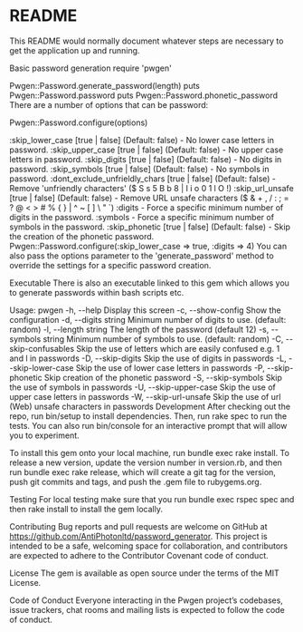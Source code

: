# README

This README would normally document whatever steps are necessary to get the
application up and running.

Basic password generation
  require 'pwgen'

  Pwgen::Password.generate_password(length)
  puts Pwgen::Password.password
  puts Pwgen::Password.phonetic_password
There are a number of options that can be password:

  Pwgen::Password.configure(options)

:skip_lower_case [true | false] (Default: false) - No lower case letters in password.
:skip_upper_case [true | false] (Default: false) - No upper case letters in password.
:skip_digits [true | false] (Default: false) - No digits in password.
:skip_symbols [true | false] (Default: false) - No symbols in password.
:dont_exclude_unfrieldly_chars [true | false] (Default: false) - Remove 'unfriendly characters' ($ S s 5 B b 8 | I i o 0 1 l O !)
:skip_url_unsafe [true | false] (Default: false) - Remove URL unsafe characters ($ & + , / : ; = ? @ < > # % { } | ^ ~ [ ] \ " `)
:digits - Force a specific minimum number of digits in the password.
:symbols - Force a specific minimum number of symbols in the password.
:skip_phonetic [true | false] (Default: false) - Skip the creation of the phonetic password.
    Pwgen::Password.configure(:skip_lower_case => true, :digits => 4)
You can also pass the options parameter to the 'generate_password' method to override the settings for a specific password creation.

Executable
There is also an executable linked to this gem which allows you to generate passwords within bash scripts etc.

Usage: pwgen
    -h, --help                       Display this screen
    -c, --show-config                Show the configuration
    -d, --digits string              Minimum number of digits to use. (default: random)
    -l, --length string              The length of the password (default 12)
    -s, --symbols string             Minimum number of symbols to use. (default: random)
    -C, --skip-confusables           Skip the use of letters which are easily confused e.g. 1 and l in passwords
    -D, --skip-digits                Skip the use of digits in passwords
    -L, --skip-lower-case            Skip the use of lower case letters in passwords
    -P, --skip-phonetic              Skip creation of the phonetic password
    -S, --skip-symbols               Skip the use of symbols in passwords
    -U, --skip-upper-case            Skip the use of upper case letters in passwords
    -W, --skip-url-unsafe            Skip the use of url (Web) unsafe characters in passwords
Development
After checking out the repo, run bin/setup to install dependencies. Then, run rake spec to run the tests. You can also run bin/console for an interactive prompt that will allow you to experiment.

To install this gem onto your local machine, run bundle exec rake install. To release a new version, update the version number in version.rb, and then run bundle exec rake release, which will create a git tag for the version, push git commits and tags, and push the .gem file to rubygems.org.

Testing
For local testing make sure that you run bundle exec rspec spec and then rake install to install the gem locally.

Contributing
Bug reports and pull requests are welcome on GitHub at https://github.com/AntiPhotonltd/password_generator. This project is intended to be a safe, welcoming space for collaboration, and contributors are expected to adhere to the Contributor Covenant code of conduct.

License
The gem is available as open source under the terms of the MIT License.

Code of Conduct
Everyone interacting in the Pwgen project’s codebases, issue trackers, chat rooms and mailing lists is expected to follow the code of conduct.
